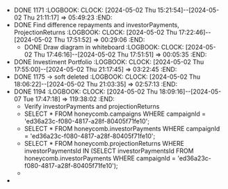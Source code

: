 - DONE 1171
  :LOGBOOK:
  CLOCK: [2024-05-02 Thu 15:21:54]--[2024-05-02 Thu 21:11:17] =>  05:49:23
  :END:
- DONE Find difference repayments and investorPayments, ProjectionReturns
  :LOGBOOK:
  CLOCK: [2024-05-02 Thu 17:22:46]--[2024-05-02 Thu 17:51:52] =>  00:29:06
  :END:
	- DONE Draw diagram in whiteboard
	  :LOGBOOK:
	  CLOCK: [2024-05-02 Thu 17:46:16]--[2024-05-02 Thu 17:51:51] =>  00:05:35
	  :END:
- DONE Investiment Portfolio
  :LOGBOOK:
  CLOCK: [2024-05-02 Thu 17:55:00]--[2024-05-02 Thu 21:17:45] =>  03:22:45
  :END:
- DONE 1175 -> soft deleted
  :LOGBOOK:
  CLOCK: [2024-05-02 Thu 18:06:22]--[2024-05-02 Thu 21:03:35] =>  02:57:13
  :END:
- DONE 1194
  :LOGBOOK:
  CLOCK: [2024-05-02 Thu 18:09:16]--[2024-05-07 Tue 17:47:18] =>  119:38:02
  :END:
	- Verify investorPayments and projectionReturns
	- SELECT 
	      *
	  FROM
	      honeycomb.campaigns
	  WHERE
	      campaignId = 'ed36a23c-f080-4817-a28f-80405f71fe10';
	- SELECT 
	      *
	  FROM
	      honeycomb.investorPayments
	  WHERE
	      campaignId = 'ed36a23c-f080-4817-a28f-80405f71fe10';
	- SELECT 
	      *
	  FROM
	      honeycomb.projectionReturns
	  WHERE
	      investorPaymentsId IN (SELECT 
	              investorPaymentsId
	          FROM
	              honeycomb.investorPayments
	          WHERE
	              campaignId = 'ed36a23c-f080-4817-a28f-80405f71fe10');
	-
-